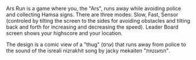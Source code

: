 Ars Run is a game where you, the "Ars", runs away while avoiding police and collecting Hamsa signs.
There are three modes: Slow, Fast, Sensor (controled by tilting the screen to the sides for avoiding obstacles and tilting back and forth for increasing and decreasing the speed).
Leader Board screen shows your highscore and your location.

The design is a comic view of a "thug" (ערס) that runs away from police to the sound of the isreali nizrakhit song by jacky mekaiten "המענטזת".

